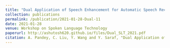 ```yaml
---
title: "Dual Application of Speech Enhancement for Automatic Speech Recognition"
collection: publications
permalink: /publication/2021-01-28-Dual-11
date: 2021-01-28
venue: Workshop on Spoken Language Technology
paperurl: http://ashutosh620.github.io/files/Dual_SLT_2021.pdf
citation: A. Pandey, C. Liu, Y. Wang and Y. Saraf, "Dual Application of Speech Enhancement for Automatic Speech Recognition,", in <i>Workshop on Spoken Language Technology</i>, 2021, in press.
---
```


